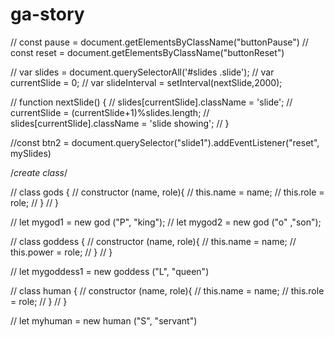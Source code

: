 # ga-story


// const pause = document.getElementsByClassName("buttonPause")
// const reset = document.getElementsByClassName("buttonReset")

// var slides = document.querySelectorAll('#slides .slide');
// var currentSlide = 0;
// var slideInterval = setInterval(nextSlide,2000);

// function nextSlide() {
//     slides[currentSlide].className = 'slide';
//     currentSlide = (currentSlide+1)%slides.length;
//     slides[currentSlide].className = 'slide showing';
// }

//const btn2 = document.querySelector("slide1").addEventListener("reset", mySlides)

/*create class*/

// class gods {
//     constructor (name, role){
//         this.name = name;
//         this.role = role;
//     }
// }

// let mygod1 = new god ("P", "king");
// let mygod2 = new god ("o" ,"son");

// class goddess {
//     constructor (name, role){
//         this.name = name;
//         this.power = role;
//     }
// }

// let mygoddess1 = new goddess ("L", "queen")

// class human {
//     constructor (name, role){
//         this.name = name;
//         this.role = role;
//     }
// }

// let myhuman = new human ("S", "servant")